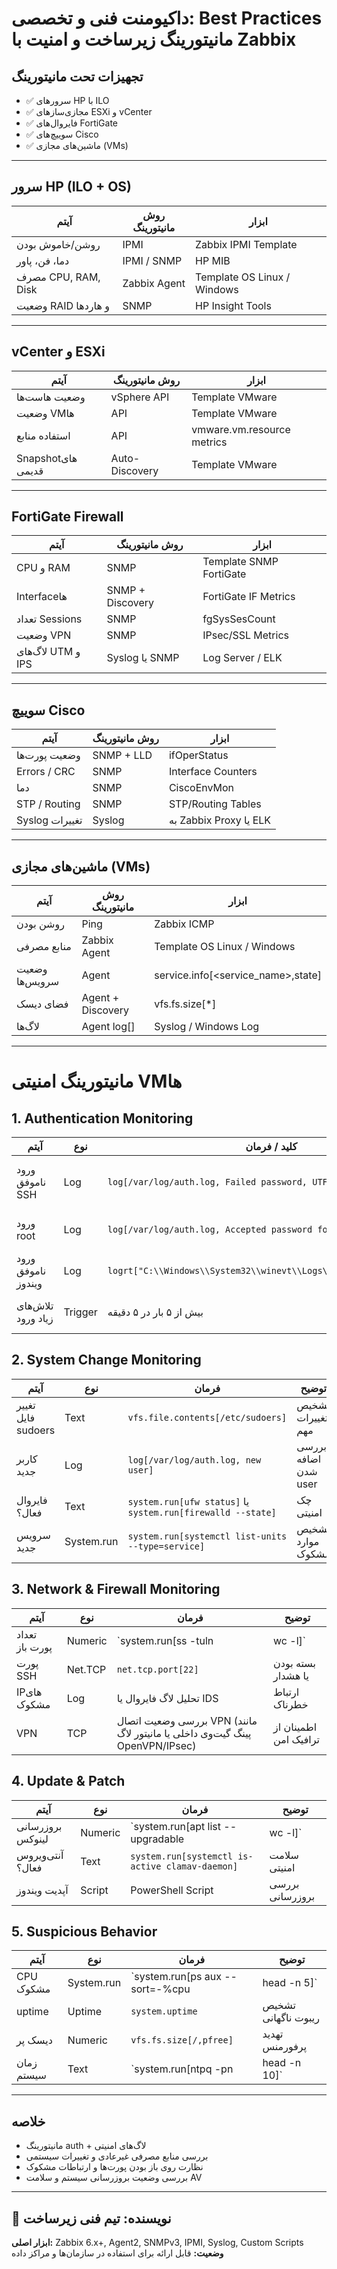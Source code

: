 
#  داکیومنت فنی و تخصصی: Best Practices مانیتورینگ زیرساخت و امنیت با Zabbix


##  تجهیزات تحت مانیتورینگ

- ✅ سرورهای HP با ILO
- ✅ مجازی‌سازهای ESXi و vCenter
- ✅ فایروال‌های FortiGate
- ✅ سوییچ‌های Cisco
- ✅ ماشین‌های مجازی (VMs)

---

##  سرور HP (ILO + OS)

| آیتم | روش مانیتورینگ | ابزار |
|------|------------------|-------|
| روشن/خاموش بودن | IPMI | Zabbix IPMI Template |
| دما، فن، پاور | IPMI / SNMP | HP MIB |
| مصرف CPU, RAM, Disk | Zabbix Agent | Template OS Linux / Windows |
| وضعیت RAID و هاردها | SNMP | HP Insight Tools |


---

##  vCenter و ESXi

| آیتم | روش مانیتورینگ | ابزار |
|------|------------------|-------|
| وضعیت هاست‌ها | vSphere API | Template VMware |
| وضعیت VMها | API | Template VMware |
| استفاده منابع | API | vmware.vm.resource metrics |
| Snapshotهای قدیمی | Auto-Discovery | Template VMware |


---

##  FortiGate Firewall

| آیتم | روش مانیتورینگ | ابزار |
|------|------------------|-------|
| CPU و RAM | SNMP | Template SNMP FortiGate |
| Interfaceها | SNMP + Discovery | FortiGate IF Metrics |
| تعداد Sessions | SNMP | fgSysSesCount |
| وضعیت VPN | SNMP | IPsec/SSL Metrics |
| لاگ‌های UTM و IPS | Syslog یا SNMP | Log Server / ELK |

---

##  سوییچ Cisco

| آیتم | روش مانیتورینگ | ابزار |
|------|------------------|-------|
| وضعیت پورت‌ها | SNMP + LLD | ifOperStatus |
| Errors / CRC | SNMP | Interface Counters |
| دما | SNMP | CiscoEnvMon |
| STP / Routing | SNMP | STP/Routing Tables |
| Syslog تغییرات | Syslog | به Zabbix Proxy یا ELK |

---

##  ماشین‌های مجازی (VMs)

| آیتم | روش مانیتورینگ | ابزار |
|------|------------------|-------|
| روشن بودن | Ping | Zabbix ICMP |
| منابع مصرفی | Zabbix Agent | Template OS Linux / Windows |
| وضعیت سرویس‌ها | Agent | service.info[<service_name>,state] |
| فضای دیسک | Agent + Discovery | vfs.fs.size[*] |
| لاگ‌ها | Agent log[] | Syslog / Windows Log |

---

#  مانیتورینگ امنیتی VMها

## 1. Authentication Monitoring

| آیتم | نوع | کلید / فرمان | توضیح |
|------|------|---------------|--------|
| ورود ناموفق SSH | Log | `log[/var/log/auth.log, Failed password, UTF-8]` | بررسی لاگ ورودهای ناموفق |
| ورود root | Log | `log[/var/log/auth.log, Accepted password for root, UTF-8]` | مانیتور ورود root |
| ورود ناموفق ویندوز | Log | `logrt["C:\\Windows\\System32\\winevt\\Logs\\Security.evtx",4625]` | لاگ ورود در ویندوز |
| تلاش‌های زیاد ورود | Trigger | بیش از ۵ بار در ۵ دقیقه | تشخیص Brute Force |

## 2. System Change Monitoring

| آیتم | نوع | فرمان | توضیح |
|------|------|--------|--------|
| تغییر فایل sudoers | Text | `vfs.file.contents[/etc/sudoers]` | تشخیص تغییرات مهم |
| کاربر جدید | Log | `log[/var/log/auth.log, new user]` | بررسی اضافه شدن user |
| فایروال فعال؟ | Text | `system.run[ufw status]` یا `system.run[firewalld --state]` | چک امنیتی |
| سرویس جدید | System.run | `system.run[systemctl list-units --type=service]` | تشخیص موارد مشکوک |

## 3. Network & Firewall Monitoring

| آیتم | نوع | فرمان | توضیح |
|------|------|--------|--------|
| تعداد پورت باز | Numeric | `system.run[ss -tuln | wc -l]` | چک پورت‌های مشکوک |
| پورت SSH | Net.TCP | `net.tcp.port[22]` | بسته بودن یا هشدار |
| IPهای مشکوک | Log | تحلیل لاگ فایروال یا IDS | ارتباط خطرناک |
| VPN | TCP | بررسی وضعیت اتصال VPN (مانند پینگ گیت‌وی داخلی یا مانیتور لاگ OpenVPN/IPsec) | اطمینان از ترافیک امن |

## 4. Update & Patch

| آیتم | نوع | فرمان | توضیح |
|------|------|--------|--------|
| بروزرسانی لینوکس | Numeric | `system.run[apt list --upgradable | wc -l]` | آپدیت‌های معوق |
| آنتی‌ویروس فعال؟ | Text | `system.run[systemctl is-active clamav-daemon]` | سلامت امنیتی |
| آپدیت ویندوز | Script | PowerShell Script | بررسی بروزرسانی |

## 5. Suspicious Behavior

| آیتم | نوع | فرمان | توضیح |
|------|------|--------|--------|
| CPU مشکوک | System.run | `system.run[ps aux --sort=-%cpu | head -n 5]` | تشخیص miner یا باج‌افزار |
| uptime | Uptime | `system.uptime` | تشخیص ریبوت ناگهانی |
| دیسک پر | Numeric | `vfs.fs.size[/,pfree]` | تهدید پرفورمنس |
| زمان سیستم | Text | `system.run[ntpq -pn | head -n 10]` | جلوگیری از اختلاف زمانی |

---

##  خلاصه

- مانیتورینگ auth + لاگ‌های امنیتی
- بررسی منابع مصرفی غیرعادی و تغییرات سیستمی
- نظارت روی باز بودن پورت‌ها و ارتباطات مشکوک
- بررسی وضعیت بروزرسانی سیستم و سلامت AV

---

## 📌 نویسنده: تیم فنی زیرساخت  
**ابزار اصلی:** Zabbix 6.x+, Agent2, SNMPv3, IPMI, Syslog, Custom Scripts  
**وضعیت:** قابل ارائه برای استفاده در سازمان‌ها و مراکز داده
